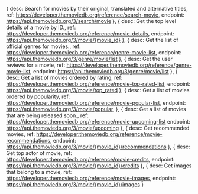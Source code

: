 {
  desc: Search for movies by their original, translated and alternative titles,
  ref: https://developer.themoviedb.org/reference/search-movie,
  endpoint: https://api.themoviedb.org/3/search/movie
},
{
  desc: Get the top level details of a movie by ID.,
  ref: https://developer.themoviedb.org/reference/movie-details,
  endpoint: https://api.themoviedb.org/3/movie/{movie_id}
},
{
  desc: Get the list of official genres for movies.,
  ref: https://developer.themoviedb.org/reference/genre-movie-list,
  endpoint: https://api.themoviedb.org/3/genre/movie/list
},
{
  desc: Get the user reviews for a movie,
  ref: https://developer.themoviedb.org/reference/genre-movie-list,
  endpoint: https://api.themoviedb.org/3/genre/movie/list
},
{
  desc: Get a list of movies ordered by rating,
  ref: https://developer.themoviedb.org/reference/movie-top-rated-list,
  endpoint: https://api.themoviedb.org/3/movie/top_rated
},
{
  desc: Get a list of movies ordered by popularity,
  ref: https://developer.themoviedb.org/reference/movie-popular-list,
  endpoint: https://api.themoviedb.org/3/movie/popular,
},
{
  desc: Get a list of movies that are being released soon.,
  ref: https://developer.themoviedb.org/reference/movie-upcoming-list
  endpoint: https://api.themoviedb.org/3/movie/upcoming 
},
{
  desc: Get recommended movies,
  ref: https://developer.themoviedb.org/reference/movie-recommendations,
  endpoint: https://api.themoviedb.org/3/movie/{movie_id}/recommendations
},
{
  desc: Get top actor of movie,
  ref: https://developer.themoviedb.org/reference/movie-credits,
  endpoint: https://api.themoviedb.org/3/movie/{movie_id}/credits
},
{
  desc: Get images that belong to a movie,
  ref: https://developer.themoviedb.org/reference/movie-images,
  endpoint: https://api.themoviedb.org/3/movie/{movie_id}/images
}